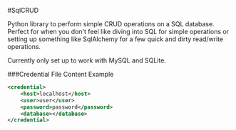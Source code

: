 #SqlCRUD

Python library to perform simple CRUD operations on a SQL database.  Perfect for when you don't feel like diving into SQL for simple operations or setting up something like SqlAlchemy for a few quick and dirty read/write operations.

Currently only set up to work with MySQL and SQLite.

###Credential File Content Example

```xml
<credential>
	<host>localhost</host>
	<user>user</user>
	<password>password</password>
	<database></database>
</credential>
```
